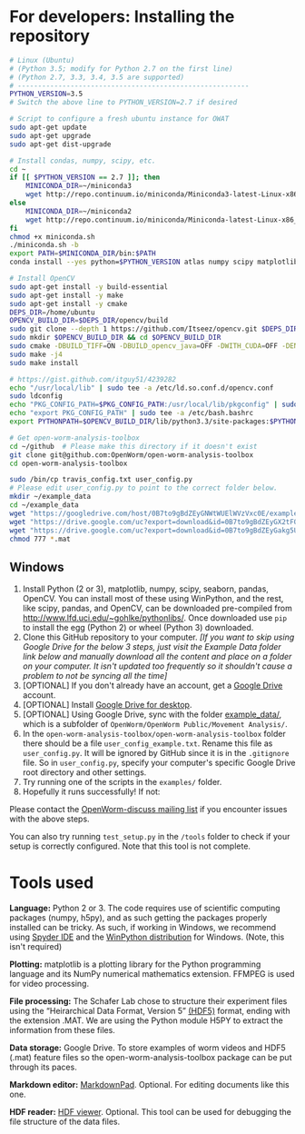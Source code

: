 For developers: Installing the repository
==========================================================

```bash
# Linux (Ubuntu)
# (Python 3.5; modify for Python 2.7 on the first line)
# (Python 2.7, 3.3, 3.4, 3.5 are supported)
# ---------------------------------------------------------
PYTHON_VERSION=3.5
# Switch the above line to PYTHON_VERSION=2.7 if desired

# Script to configure a fresh ubuntu instance for OWAT
sudo apt-get update
sudo apt-get upgrade
sudo apt-get dist-upgrade

# Install condas, numpy, scipy, etc.
cd ~
if [[ $PYTHON_VERSION == 2.7 ]]; then
    MINICONDA_DIR=~/miniconda3
    wget http://repo.continuum.io/miniconda/Miniconda3-latest-Linux-x86_64.sh -O miniconda.sh
else
    MINICONDA_DIR=~/miniconda2
    wget http://repo.continuum.io/miniconda/Miniconda-latest-Linux-x86_64.sh -O miniconda.sh
fi
chmod +x miniconda.sh
./miniconda.sh -b
export PATH=$MINICONDA_DIR/bin:$PATH
conda install --yes python=$PYTHON_VERSION atlas numpy scipy matplotlib nose pandas statsmodels h5py seaborn

# Install OpenCV
sudo apt-get install -y build-essential
sudo apt-get install -y make
sudo apt-get install -y cmake
DEPS_DIR=/home/ubuntu
OPENCV_BUILD_DIR=$DEPS_DIR/opencv/build
sudo git clone --depth 1 https://github.com/Itseez/opencv.git $DEPS_DIR/opencv
sudo mkdir $OPENCV_BUILD_DIR && cd $OPENCV_BUILD_DIR
sudo cmake -DBUILD_TIFF=ON -DBUILD_opencv_java=OFF -DWITH_CUDA=OFF -DENABLE_AVX=ON -DWITH_OPENGL=ON -DWITH_OPENCL=ON -DWITH_IPP=ON -DWITH_TBB=ON -DWITH_EIGEN=ON -DWITH_V4L=ON -DBUILD_TESTS=OFF -DBUILD_PERF_TESTS=OFF -DCMAKE_BUILD_TYPE=RELEASE -DCMAKE_INSTALL_PREFIX=$(python3 -c "import sys; print(sys.prefix)") -DPYTHON_EXECUTABLE=$(which python3) -DPYTHON_INCLUDE_DIR=$(python3 -c "from distutils.sysconfig import get_python_inc; print(get_python_inc())") -DPYTHON_PACKAGES_PATH=$(python3 -c "from distutils.sysconfig import get_python_lib; print(get_python_lib())") ..
sudo make -j4
sudo make install

# https://gist.github.com/itguy51/4239282
echo "/usr/local/lib" | sudo tee -a /etc/ld.so.conf.d/opencv.conf
sudo ldconfig
echo "PKG_CONFIG_PATH=$PKG_CONFIG_PATH:/usr/local/lib/pkgconfig" | sudo tee -a /etc/bash.bashrc
echo "export PKG_CONFIG_PATH" | sudo tee -a /etc/bash.bashrc
export PYTHONPATH=$OPENCV_BUILD_DIR/lib/python3.3/site-packages:$PYTHONPATH 

# Get open-worm-analysis-toolbox
cd ~/github  # Please make this directory if it doesn't exist
git clone git@github.com:OpenWorm/open-worm-analysis-toolbox
cd open-worm-analysis-toolbox

sudo /bin/cp travis_config.txt user_config.py
# Please edit user_config.py to point to the correct folder below.
mkdir ~/example_data
cd ~/example_data
wget "https://googledrive.com/host/0B7to9gBdZEyGNWtWUElWVzVxc0E/example_contour_and_skeleton_info.mat" -O example_contour_and_skeleton_info.mat
wget "https://drive.google.com/uc?export=download&id=0B7to9gBdZEyGX2tFQ1JyRzdUYUE" -O example_video_feature_file.mat
wget "https://drive.google.com/uc?export=download&id=0B7to9gBdZEyGakg5U3loVUktRm8" -O example_video_norm_worm.mat
chmod 777 *.mat
```

Windows
------------------

1.  Install Python (2 or 3), matplotlib, numpy, scipy, seaborn, pandas, OpenCV.  You can install most of these using WinPython, and the rest, like scipy, pandas, and OpenCV, can be downloaded pre-compiled from http://www.lfd.uci.edu/~gohlke/pythonlibs/.  Once downloaded use `pip` to install the egg (Python 2) or wheel (Python 3) downloaded.
2.  Clone this GitHub repository to your computer.
*[If you want to skip using Google Drive for the below 3 steps, just visit the Example Data folder link below and manually download all the content and place on a folder on your computer.  It isn't updated too frequently so it shouldn't cause a problem to not be syncing all the time]*
3.  [OPTIONAL] If you don't already have an account, get a [Google
    Drive](https://www.google.com/intl/en/drive/) account.
4.  [OPTIONAL] Install [Google Drive for
    desktop](https://tools.google.com/dlpage/drive).
5.  [OPTIONAL] Using Google Drive, sync with the folder
    [example\_data/](https://drive.google.com/folderview?id=0B7to9gBdZEyGNWtWUElWVzVxc0E&usp=sharing),
    which is a subfolder of
    `OpenWorm/OpenWorm Public/Movement Analysis/`.
6.  In the `open-worm-analysis-toolbox/open-worm-analysis-toolbox` folder there should
    be a file `user_config_example.txt`. Rename this file as
    `user_config.py`. It will be ignored by GitHub since it is in the
    `.gitignore` file. So in `user_config.py`, specify your computer's
    specific Google Drive root directory and other settings.
7.  Try running one of the scripts in the `examples/` folder.
8.  Hopefully it runs successfully! If not:

Please contact the [OpenWorm-discuss mailing
list](https://groups.google.com/forum/#!forum/openworm-discuss) if you
encounter issues with the above steps.

You can also try running `test_setup.py` in the `/tools` folder to check
if your setup is correctly configured. Note that this tool is not
complete.

Tools used
==========

**Language:** Python 2 or 3. The code requires use of scientific computing
packages (numpy, h5py), and as such getting the packages properly
installed can be tricky. As such, if working in Windows, we recommend
using [Spyder IDE](https://code.google.com/p/spyderlib/) and the
[WinPython distribution](http://winpython.sourceforge.net/) for Windows.
(Note, this isn't required)

**Plotting:** matplotlib is a plotting library for the Python
programming language and its NumPy numerical mathematics extension.
FFMPEG is used for video processing.

**File processing:** The Schafer Lab chose to structure their experiment
files using the “Heirarchical Data Format, Version 5”
[(HDF5)](http://en.wikipedia.org/wiki/Hierarchical_Data_Format#HDF5/)
format, ending with the extension .MAT. We are using the Python module
H5PY to extract the information from these files.

**Data storage:** Google Drive. To store examples of worm videos and
HDF5 (.mat) feature files so the open-worm-analysis-toolbox package can be put
through its paces.

**Markdown editor:** [MarkdownPad](http://markdownpad.com/). Optional.
For editing documents like this one.

**HDF reader:** [HDF
viewer](http://www.hdfgroup.org/hdf-java-html/hdfview/). Optional. This
tool can be used for debugging the file structure of the data files.

